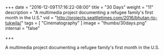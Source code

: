 +++
date = "2016-12-09T17:16:22-08:00"
title = "30 Days"
weight = "11"
description = "A multimedia project documenting a refugee family's first month in the U.S."
vid = "http://projects.seattletimes.com/2016/bhutan-to-tukwila/"
tags = [ "Cinematography" ]
image = "thumbs/30days.png"
internal = "false"

+++

A multimedia project documenting a refugee family's first month in the U.S.
